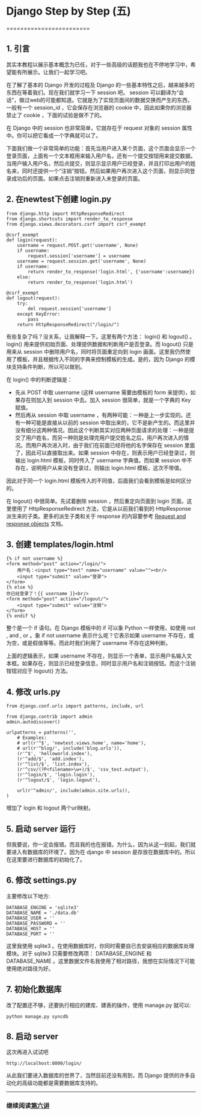 # Django Step by Step (五)
========================

## 1. 引言

其实本教程以展示基本概念为已任，对于一些高级的话题我也在不停地学习中，希望能有所展示。让我们一起学习吧。

在了解了基本的 Django 开发的过程及 Django 的一些基本特性之后，越来越多的东西在等着我们。现在我们就学习一下 session 吧。 session 可以翻译为“会话”，做过web的可能都知道。它就是为了实现页面间的数据交换而产生的东西，一般有一个 session_id ，它会保存在浏览器的 cookie 中，因此如果你的浏览器禁止了 cookie ，下面的试验是做不了的。

在 Django 中的 session 也非常简单，它就存在于 request 对象的 session 属性中。你可以把它看成一个字典就可以了。

下面我们做一个非常简单的功能：首先当用户进入某个页面，这个页面会显示一个登录页面，上面有一个文本框用来输入用户名，还有一个提交按钮用来提交数据。当用户输入用户名，然后点提交，则显示显示用户已经登录，并且打印出用户的姓名来，同时还提供一个“注销”按钮。然后如果用户再次进入这个页面，则显示同登录成功后的页面。如果点击注销则重新进入未登录的页面。

## 2. 在newtest下创建 login.py

```
from django.http import HttpResponseRedirect
from django.shortcuts import render_to_response
from django.views.decorators.csrf import csrf_exempt

@csrf_exempt
def login(request):
    username = request.POST.get('username', None)
    if username:
        request.session['username'] = username
    username = request.session.get('username', None)
    if username:
        return render_to_response('login.html', {'username':username})
    else:
        return render_to_response('login.html')

@csrf_exempt
def logout(request):
    try:
        del request.session['username']
    except KeyError:
        pass
    return HttpResponseRedirect("/login/")
```

有些复杂了吗？没关系，让我解释一下。这里有两个方法： login() 和 logout() 。 login() 用来提供初始页面、处理提供数据和判断用户是否登录。而 logout() 只是用来从 session 中删除用户名，同时将页面重定向到 login 画面。这里我仍然使用了模板，并且根据传入不同的字典来控制模板的生成。是的，因为 Django 的模块支持条件判断，所以可以做到。

在 login() 中的判断逻辑是：

*   先从 POST 中取 username (这样 username 需要由模板的 form 来提供)，如果存在则加入到 session 中去。加入 session 很简单，就是一个字典的 Key 赋值。
*   然后再从 session 中取 username ，有两种可能：一种是上一步实现的。还有一种可能是直接从以前的 session 中取出来的，它不是新产生的。而这里并没有细分这两种情况。因此这个判断其实对应两种页面请求的处理：一种是提交了用户姓名，而另一种则是处理完用户提交姓名之后，用户再次进入的情况。而用户再次进入时，由于我们在前面已经将他的名字保存在 session 里面了，因此可以直接取出来。如果 session 中存在，则表示用户已经登录过，则输出 login.html 模板，同时传入了 username 字典值。而如果 session 中不存在，说明用户从来没有登录过，则输出 login.html 模板，这次不带值。
    
因此对于同一个 login.html 模板传入的不同值，后面我们会看到模板是如何区分的。

在 logout() 中很简单。先试着删除 session ，然后重定向页面到 login 页面。这里使用了 HttpResponseRedirect 方法，它是从以前我们看到的 HttpResponse 派生来的子类。更多的派生子类和关于 response 的内容要参考 [Request and response objects](http://www.djangoproject.com/documentation/request_response/) 文档。

## 3. 创建 templates/login.html

```
{% if not username %}
<form method="post" action="/login/">
    用户名：<input type="text" name="username" value=""><br/>
    <input type="submit" value="登录">
</form>
{% else %}
你已经登录了！{{ username }}<br/>
<form method="post" action="/logout/">
    <input type="submit" value="注销">
</form>
{% endif %}
```

整个是一个 if 语句。在 Django 模板中的 if 可以象 Python 一样使用，如使用 not , and , or 。象 if not username 表示什么呢？它表示如果 username 不存在，或为空，或是假值等等。而此时我们利用了 username 不存在这种判断。

上面的逻辑表示，如果 username 不存在，则显示一个表单，显示用户名输入文本框。如果存在，则显示已经登录信息，同时显示用户名和注销按钮。而这个注销铵钮对应于 logout() 方法。

## 4. 修改 urls.py

```
from django.conf.urls import patterns, include, url

from django.contrib import admin
admin.autodiscover()

urlpatterns = patterns('',
    # Examples:
    # url(r'^$', 'newtest.views.home', name='home'),
    # url(r'^blog/', include('blog.urls')),
    (r'^$', 'helloworld.index'),
    (r'^add/$', 'add.index'),
    (r'^list/$', 'list.index'),
    (r'^csv/(?P<filename>\w+)/$', 'csv_test.output'),
    (r'^login/$', 'login.login'),
    (r'^logout/$', 'login.logout'),

    url(r'^admin/', include(admin.site.urls)),
)
```

增加了 login 和 logout 两个url映射。

## 5. 启动 server 运行

但我要说，你一定会报错。而且我的也在报错。为什么，因为从这一刻起，我们就要进入有数据库的环境了。因为在 django 中 session 是存放在数据库中的。所以在这里要进行数据库的初始化了。

## 6. 修改 settings.py

主要修改以下地方:

```
DATABASE_ENGINE = 'sqlite3'
DATABASE_NAME = './data.db'
DATABASE_USER = ''
DATABASE_PASSWORD = ''
DATABASE_HOST = ''
DATABASE_PORT = ''
```

这里我使用 sqlite3 。在使用数据库时，你同时需要自已去安装相应的数据库处理模块。对于 sqlite3 只需要修改两项： DATABASE_ENGINE 和 DATABASE_NAME 。这里数据文件名我使用了相对路径，我想在实际情况下可能使用绝对路径为好。

## 7. 初始化数据库

改了配置还不够，还要执行相应的建库、建表的操作，使用 manage.py 就可以:

```
python manage.py syncdb
```

## 8. 启动 server

这次再进入试试吧

```
http://localhost:8000/login/
```

从此我们要进入数据库的世界了，当然目前还没有用到，而 Django 提供的许多自动化的高级功能都是需要数据库支持的。

--------------------------------------------------

### 继续阅读[第六讲](django-step-by-step/chapter6)